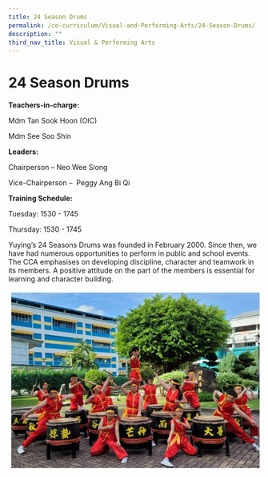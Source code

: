 ```yaml
---
title: 24 Season Drums
permalink: /co-curriculum/Visual-and-Performing-Arts/24-Season-Drums/
description: ""
third_nav_title: Visual & Performing Arts
---
```

24 Season Drums
===============

<b> Teachers-in-charge: </b>

Mdm Tan Sook Hoon (OIC)

Mdm See Soo Shin

  

<b> Leaders: </b>

Chairperson – Neo Wee Siong

Vice-Chairperson –  Peggy Ang Bi Qi

  

<b> Training Schedule: </b>

Tuesday: 1530 - 1745

Thursday: 1530 - 1745

  

Yuying’s 24 Seasons Drums was founded in February 2000. Since then, we have had numerous opportunities to perform in public and school events. The CCA emphasises on developing discipline, character and teamwork in its members. A positive attitude on the part of the members is essential for learning and character building.


![](/images/24SD.jpeg)